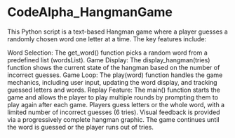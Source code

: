 # CodeAlpha_HangmanGame
This Python script is a text-based Hangman game where a player guesses a randomly chosen word one letter at a time. The key features include:

Word Selection: The get_word() function picks a random word from a predefined list (wordsList).
Game Display: The display_hangman(tries) function shows the current state of the hangman based on the number of incorrect guesses.
Game Loop: The play(word) function handles the game mechanics, including user input, updating the word display, and tracking guessed letters and words.
Replay Feature: The main() function starts the game and allows the player to play multiple rounds by prompting them to play again after each game.
Players guess letters or the whole word, with a limited number of incorrect guesses (6 tries). Visual feedback is provided via a progressively complete hangman graphic. The game continues until the word is guessed or the player runs out of tries.
